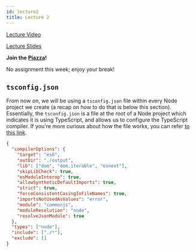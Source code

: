 ```yaml
---
id: lecture2
title: Lecture 2
---
```


[Lecture Video](https://drive.google.com/file/d/1A9MD8NEClykBYMwcoSywPNtGWR2VTVxy/view?usp=sharing)

[Lecture Slides](https://docs.google.com/presentation/d/1pusfE9Zhtzse3yjDCzS4N2Oei2XmhanHElnhYFxXuBA/edit?usp=sharing)

**Join the [Piazza](https://piazza.com/cornell/fall2020/info1998section604)!**

No assignment this week; enjoy your break!

## `tsconfig.json`

From now on, we will be using a `tsconfig.json` file within every Node project
we create (a recap on how to do that is below this section). Essentially, the
`tsconfig.json` is a file at the root of a Node project which indicates it is using TypeScript, and allows us to configure the TypeScript compiler. If you're more curious about how the file works, you can refer [to this link](https://www.typescriptlang.org/docs/handbook/tsconfig-json.html).

```json
{
  "compilerOptions": {
    "target": "es6",
    "outDir": "./output",
    "lib": ["dom", "dom.iterable", "esnext"],
    "skipLibCheck": true,
    "esModuleInterop": true,
    "allowSyntheticDefaultImports": true,
    "strict": true,
    "forceConsistentCasingInFileNames": true,
    "importsNotUsedAsValues": "error",
    "module": "commonjs",
    "moduleResolution": "node",
    "resolveJsonModule": true
  },
  "types": ["node"],
  "include": ["./*"],
  "exclude": []
}
```
